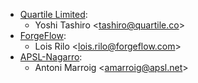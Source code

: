 - [Quartile Limited](https://www.quartile.co):
  - Yoshi Tashiro \<<tashiro@quartile.co>\>
- [ForgeFlow](https://www.forgeflow.com):
  - Lois Rilo \<<lois.rilo@forgeflow.com>\>
- [APSL-Nagarro](https://apsl.tech):
  - Antoni Marroig \<<amarroig@apsl.net>\>
